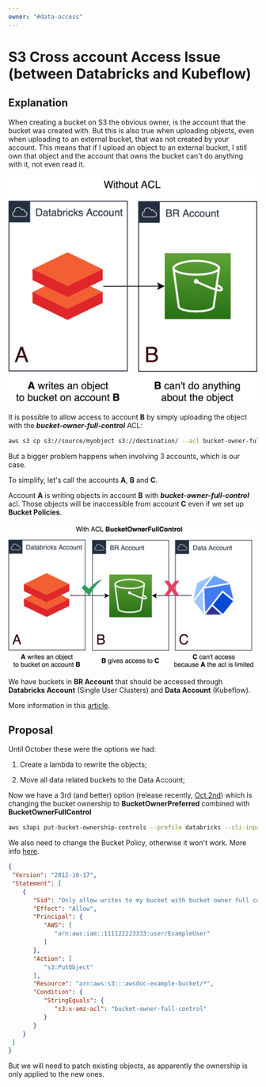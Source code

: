 ```yaml
---
owner: "#data-access"
---
```


# S3 Cross account Access Issue (between Databricks and Kubeflow)

## Explanation

When creating a bucket on S3 the obvious owner, is the account that the
bucket was created with. But this is also true when uploading objects,
even when uploading to an external bucket, that was not created by your
account. This means that if I upload an object to an external bucket, I
still own that object and the account that owns the bucket can't do
anything with it, not even read it.

![](../../images/cross-account-no-acl.png)

It is possible to allow access to account **B** by simply uploading the
object with the ***bucket-owner-full-control*** ACL:

  
```bash
aws s3 cp s3://source/myobject s3://destination/ --acl bucket-owner-full-control
```

But a bigger problem happens when involving 3 accounts, which is our
case.

To simplify, let's call the accounts **A**, **B** and **C**.

Account **A** is writing objects in account **B** with
***bucket-owner-full-control*** acl. Those objects will be inaccessible
from account **C** even if we set up **Bucket Policies**.

![](../../images/cross-account-bucket-owner.png)

We have buckets in **BR Account** that should be accessed through
**Databricks Account** (Single User Clusters) and **Data Account**
(Kubeflow).

More information in this
[article](https://aws-blog.de/2020/06/s3-cross-account-adventures.html).

## Proposal

Until October these were the options we had:

1. Create a lambda to rewrite the objects;

2. Move all data related buckets to the Data Account;

Now we have a 3rd (and better) option (release recently, [Oct
2nd](https://aws.amazon.com/about-aws/whats-new/2020/10/amazon-s3-object-ownership-enables-bucket-owners-to-automatically-assume-ownership-of-objects-uploaded-to-their-buckets/))
which is changing the bucket ownership to **BucketOwnerPreferred**
combined with **BucketOwnerFullControl**

```bash
aws s3api put-bucket-ownership-controls --profile databricks --cli-input-json '{"Bucket": "nu-test-bucket-owner", "OwnershipControls": { "Rules": [{"ObjectOwnership": "BucketOwnerPreferred"}]}}'
```

We also need to change the Bucket Policy, otherwise it won't work. More
info
[here](https://docs.aws.amazon.com/AmazonS3/latest/dev/about-object-ownership.html).


  
  ```json
  {
   "Version": "2012-10-17",
   "Statement": [
      {
         "Sid": "Only allow writes to my bucket with bucket owner full control",
         "Effect": "Allow",
         "Principal": {
            "AWS": [
               "arn:aws:iam::111122223333:user/ExampleUser"
            ]
         },
         "Action": [
            "s3:PutObject"
         ],
         "Resource": "arn:aws:s3:::awsdoc-example-bucket/*",
         "Condition": {
            "StringEquals": {
               "s3:x-amz-acl": "bucket-owner-full-control"
            }
         }
      }
   ]
}
```

But we will need to patch existing objects, as apparently the ownership
is only applied to the new ones.
